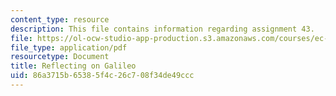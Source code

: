 ```yaml
---
content_type: resource
description: This file contains information regarding assignment 43.
file: https://ol-ocw-studio-app-production.s3.amazonaws.com/courses/ec-050-recreate-experiments-from-history-inform-the-future-from-the-past-galileo-january-iap-2010/86a3715b65385f4c26c708f34de49ccc_MITEC_050IAP10_assn43.pdf
file_type: application/pdf
resourcetype: Document
title: Reflecting on Galileo
uid: 86a3715b-6538-5f4c-26c7-08f34de49ccc
---
```

